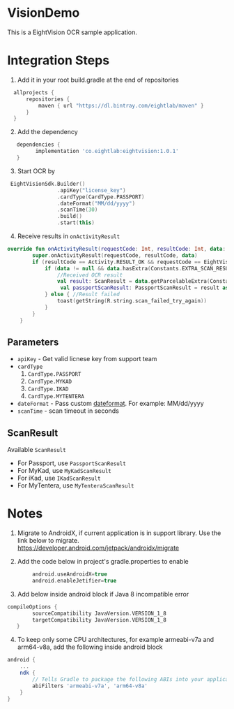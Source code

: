 # VisionDemo
This is a EightVision OCR sample application. 

Integration Steps
=================

1. Add it in your root build.gradle at the end of repositories
  ```gradle
    allprojects {
        repositories {
            maven { url "https://dl.bintray.com/eightlab/maven" }
        }
    }
```
2. Add the dependency
```gradle
   dependencies {
         implementation 'co.eightlab:eightvision:1.0.1'
   }
```

3. Start OCR by
```kotlin
 EightVisionSdk.Builder()
                .apiKey("license_key")
                .cardType(CardType.PASSPORT)
                .dateFormat("MM/dd/yyyy")
                .scanTime(30)
                .build()
                .start(this)
```
4. Receive results in `onActivityResult`
```kotlin
override fun onActivityResult(requestCode: Int, resultCode: Int, data: Intent?) {
        super.onActivityResult(requestCode, resultCode, data)
        if (resultCode == Activity.RESULT_OK && requestCode == EightVisionSdk.REQUEST_EIGHT_VISION_ID_OCR) {
            if (data != null && data.hasExtra(Constants.EXTRA_SCAN_RESULT)) {
                //Received OCR result
                val result: ScanResult = data.getParcelableExtra(Constants.EXTRA_SCAN_RESULT)
                 val passportScanResult: PassportScanResult = result as PassportScanResult
            } else { //Result failed
                toast(getString(R.string.scan_failed_try_again))
            }
        }
    }
```

  Parameters
  ----------
  * `apiKey` - Get valid licnese key from support team
  * `cardType`
    1. `CardType.PASSPORT`
    2. `CardType.MYKAD`
    3. `CardType.IKAD`
    4. `CardType.MYTENTERA`
  * `dateFormat` - Pass custom [dateformat](https://developer.android.com/reference/java/text/SimpleDateFormat). For example: MM/dd/yyyy
  * `scanTime` - scan timeout in seconds
  
  ScanResult
  ----------
  Available `ScanResult`
  * For Passport, use `PassportScanResult`
  * For MyKad, use `MyKadScanResult`
  * For iKad, use `IKadScanResult`
  * For MyTentera, use `MyTenteraScanResult`
  
Notes
=======

1. Migrate to AndroidX, if current application is in support library. 
   Use the link below to migrate.
     	https://developer.android.com/jetpack/androidx/migrate

2. Add the code below in project's gradle.properties to enable 
```gradle
        android.useAndroidX=true
        android.enableJetifier=true
```

3. Add below inside android block if Java 8 incompatible error
```gradle
compileOptions {
        sourceCompatibility JavaVersion.VERSION_1_8
        targetCompatibility JavaVersion.VERSION_1_8
   }
```

4. To keep only some CPU architectures, for example armeabi-v7a and arm64-v8a, add the following inside android block
```gradle
android {
    ...
    ndk {
        // Tells Gradle to package the following ABIs into your application
        abiFilters 'armeabi-v7a', 'arm64-v8a'
    }
}
```

